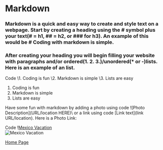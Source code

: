 # Markdown

### Markdown is a quick and easy way to create and style text on a webpage. Start by creating a heading using the # symbol plus your text(# = h1, ## = h2, or ### for h3). An example of this would be \# Coding with markdown is simple.

### After creating your heading you will begin filling your website with paragraphs and/or ordered(1. 2. 3.)/unordered(* or -)lists. Here is an example of an list.
Code
\1. Coding is fun
\2. Markdown is simple
\3. Lists are easy

1. Coding is fun
2. Markdown is simple
3. Lists are easy

Have some fun with markdown by adding a photo using code \![Photo Description](URL/location HERE)\ or a link using code \[Link text](link URL/location)\. Here is a Photo Link:

Code \![Mexico Vacation](https://ssl.tzoo-img.com/images/tzoo.103676.0.1017186.rivieramaya_iStock-629268236_v2_badge.jpg)\
![Mexico Vacation](https://ssl.tzoo-img.com/images/tzoo.103676.0.1017186.rivieramaya_iStock-629268236_v2_badge.jpg)

[Home Page](README.md)
